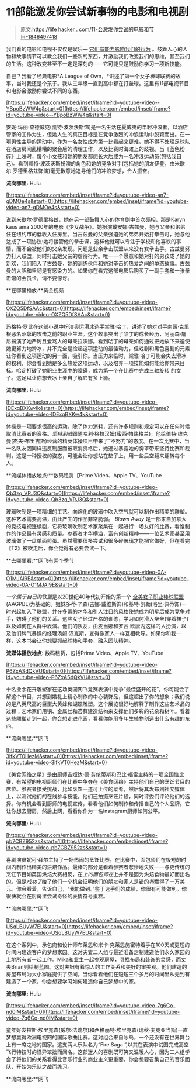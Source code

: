 # 11部能激发你尝试新事物的电影和电视剧

> 原文:[https://life hacker . com/11-会激发你尝试的电影和节目-1846497418](https://lifehacker.com/11-movies-and-shows-that-will-inspire-you-to-try-someth-1846497418)

我们看的电影和电视不仅仅是娱乐— [它们有能力影响我们的行为](https://www.nytimes.com/2019/07/25/upshot/social-effects-television.html) 。鼓舞人心的人物和故事情节可以教会我们一些新的东西，并激励我们改变我们的思维，甚至我们的生活。这种改变甚至不一定是深刻的——它可能只是鼓励你学习一项新技能。

自己？我看了经典电影*A League of Own，*讲述了第一个女子棒球联赛的故事，当时我还是个孩子。我从三年级一直到高中都在打垒球。这里有11部电视节目和电影会激励你尝试不同的东西。

 [https://lifehacker.com/embed/inset/iframe?id=youtube-video--YBpoBzWW4g&start=0](https://lifehacker.com/embed/inset/iframe?id=youtube-video--YBpoBzWW4g&start=0) 

安妮·玛丽·查德威克(凯特·波茨沃斯饰)是一名生活在夏威夷的年轻冲浪者，以酒店管家的工作为生，但她人生的真正目标是在竞争激烈的冲浪运动中脱颖而出。在一项男性主导的运动中，作为一名女性成为第一比看起来更难。她不得不处理足球队在酒店房间乱糟糟的聚会后的清理工作，以及比赛时海滩上的歧视。当《蓝色粉碎》上映时，每个小女孩和她的朋友都想长大后成为一名冲浪运动员(包括我自己)。看到凯特·波茨沃斯扮演的角色和她的竞争对手(包括她的朋友伊登，由米歇尔·罗德里格兹饰演)毫无歉意地追寻他们的冲浪梦想，令人振奋。

**流向哪里:** Hulu

 [https://lifehacker.com/embed/inset/iframe?id=youtube-video-an7-gDMOe4s&start=0](https://lifehacker.com/embed/inset/iframe?id=youtube-video-an7-gDMOe4s&start=0) 

说到米歇尔·罗德里格兹，她在另一部鼓舞人心的体育剧中首次亮相，那是Karyn kaus ama 2000年的电影《少女战争》。她扮演戴安娜·古兹曼，她与父亲和弟弟住在纽约市的低收入住房里。当古兹曼的父亲强迫她的弟弟开始打拳击时，她与他达成了一项协议:她将接管他的拳击课，这样他就可以专注于学校和他喜欢的事情，而不会被他们的父亲发现。问题是业余拳击联盟从来没有女拳击手。古兹曼努力打入联盟，同时打击她父亲的虐待行为。唯一一个愿意和她对打的男孩成了她的新欢，我们陷入了古兹曼，她的训练伙伴和她对拳击的热爱之间的单恋故事。古兹曼的大胆和坚韧是有感染力的。如果你在看完这部电影后购买了一副手套和一张拳击馆的会员卡，请不要惊讶。

**在哪里播放:**黄金视频

 [https://lifehacker.com/embed/inset/iframe?id=youtube-video-OXZQ5DfSAAc&start=0](https://lifehacker.com/embed/inset/iframe?id=youtube-video-OXZQ5DfSAAc&start=0) 

玛格特·罗比在这部小说中扮演奥运滑冰选手棠雅·哈丁，讲述了她对对手南茜·克里根恶名昭彰的攻击之前的职业生涯。这个故事突出了哈丁的成长经历，阿丽森·詹尼扮演了她严厉且爱骂人的母亲拉沃娜。看到哈丁的母亲如何通过把她放下来迫使她更努力地滑冰，并不完全是捡起这项运动的最佳动力，但戏剧和黑色喜剧的元素让你看到这项运动的另一面，吸引你。当压力来临时，棠雅·哈丁可能会失去滑冰的权利，你会看到她是多么热爱这项运动，以及培养一项技能如何能给你带来目标。哈定打破了她职业生涯中的障碍，成为第一个在比赛中完成三轴旋转 的女子。这足以让你想去冰上亲自了解它有多上瘾。

**流向哪里:** Hulu

 [https://lifehacker.com/embed/inset/iframe?id=youtube-video-lDExqBXKw4k&start=0](https://lifehacker.com/embed/inset/iframe?id=youtube-video-lDExqBXKw4k&start=0) 

体操是一项要求很高的运动。除了体力消耗，还有许多规则和规定可以在任何时候取消比赛者的资格。*坚持到底*跟随哈利·格拉汉姆(蜜西·帕瑞格兰)，他给伯特·维克曼(杰夫·布里吉斯)经营的精英体操项目带来了“不努力”的态度。在一次比赛中，当一名队友因同样违反制服而被取消资格后，她通过暴露她的胸罩带来坚持比赛和裁判，这是一种授权的姿态，可能会让你想站在垫子上，用一些后空翻来翻转每个人。

**流媒体播放地点:**数码租赁【Prime Video、Apple TV、YouTube

 [https://lifehacker.com/embed/inset/iframe?id=youtube-video-Qb3zq_VRJ3Q&start=0](https://lifehacker.com/embed/inset/iframe?id=youtube-video-Qb3zq_VRJ3Q&start=0) 

玻璃吹制是一项精细的工艺。向熔化的玻璃中吹入空气就可以制作出精美的雕塑。这种艺术需要高温，由此产生的作品非常脆弱。 *Blown Away* 是一部来自加拿大的竞技电视连续剧，它将玻璃吹制艺术家聚集在一起进行一场友好的比赛，看谁制作的作品最有灵感和质量。参赛者才华横溢，富有创新精神——一位艺术家甚至用玻璃做了一盘单面煎蛋。虽然需要很多尝试和很多碎玻璃才能把它做好，但在看完《T2》被吹走后，你会觉得有必要尝试一下。

**去哪里看:**网飞有两个季节

 [https://lifehacker.com/embed/inset/iframe?id=youtube-video-0A-O1MJAl9E&start=0](https://lifehacker.com/embed/inset/iframe?id=youtube-video-0A-O1MJAl9E&start=0) 

*一个属于自己的联盟*是以20世纪40年代初开始的第一个 [全美女子职业棒球联盟](https://en.wikipedia.org/wiki/All-American_Girls_Professional_Baseball_League) (AAGPBL)为基础的。姐妹多蒂·辛森(吉娜·戴维斯饰)和基特·凯勒(洛里·佩蒂饰)一时兴起加入了联盟，并在多蒂的才华和引人注目的风格使她成为明星后成为竞争对手，妨碍了他们的关系。这些女子经过严格的训练，学习如何滑入垒垒(穿着裙子)以及如何在人群中表演。他们的队友，由麦当娜和罗茜·欧唐内这样的人扮演，以及他们脾气暴躁的经理汤姆·汉克斯，变得像家人一样互相教导。如果你和我一样，这本书会让你想要抓起球棒和手套，融入团队精神。

**流媒体播放地点:** 数码租赁，包括Prime Video、Apple TV、YouTube

 [https://lifehacker.com/embed/inset/iframe?id=youtube-video-P6ZxASdQkVU&start=0](https://lifehacker.com/embed/inset/iframe?id=youtube-video-P6ZxASdQkVU&start=0) 

十名业余花卉雕塑家在这场英国网飞竞赛表演中竞争“最佳盛开的花”。你可能会了解这个节目，并想到婚礼上精心制作的中心装饰品，但这超出了你的想象；我们说的是八英尺高的巨型大黄蜂和蝴蝶雕塑。这个展览很好地解释了制作这些艺术品的过程；艺术家们用钢、金属丝和苔藓建造结构来支撑他们多彩的花朵和树叶。看着这些雕塑走到一起，你会想走进花园，看看你能用多年生植物创造出什么有趣的东西。

**流向哪里:**网飞

 [https://lifehacker.com/embed/inset/iframe?id=youtube-video-3lfkVT0HezM&start=0](https://lifehacker.com/embed/inset/iframe?id=youtube-video-3lfkVT0HezM&start=0) 

《美食网络之星》是由厨师吉娅达·德·劳伦蒂斯和巴比·福雷主持的一项全国性比赛，有希望的电视厨师们在比赛中争夺在《美食网络》主持他们自己的烹饪节目的席位。参赛者接受挑战，比如烹饪一道可上传的菜肴，然后将其发布到社交媒体上，以测试他们的在线参与技能。他们还拍摄烹饪片段，同时评委们评论他们的选择。你有机会看到厨师的电视宣传，看看他们如何制作和传播自己的个人品牌。它让你想去厨房，然后上网，看看你作为一名Instagram厨师如何公平。

**流向哪里:** Hulu

 [https://lifehacker.com/embed/inset/iframe?id=youtube-video-pb7CBZ952zs&start=1](https://lifehacker.com/embed/inset/iframe?id=youtube-video-pb7CBZ952zs&start=1) 

喜剧演员妮可·拜尔主持了一场热闹的烹饪比赛，在比赛中，面包师们在极短的时间内制作出精美的烘焙作品。最棒的部分是看着参赛者悲惨地失败——与更传统的烹饪节目如英国烘焙大赛相反，在*上的面包师在*上并不是因为烘焙食物最好而出名的。但是*成功了*给了他们一个机会证明他们的朋友和家人是错的*和*赢得了一万美元。你会看着，告诉自己，“我能做到。”鉴于选手们的成绩，你很有可能做到。你很快就会在厨房里尝试奇怪的表情符号蛋糕。

**流向哪里:**网飞

 [https://lifehacker.com/embed/inset/iframe?id=youtube-video-USqLBUyW7EU&start=0](https://lifehacker.com/embed/inset/iframe?id=youtube-video-USqLBUyW7EU&start=0) 

在这个系列中，承包商和设计师布莱恩和米卡·克莱恩施密特着手在100天或更短的时间内建造客户的梦想家园。这对夫妻二人组与最近准备定制建造他们永久家园的土地所有者一起工作。Mika和业主一起参观房屋，寻找布局和装饰的灵感，而丈夫Brian则绘制蓝图。这对夫妇有着惊人的工作关系和美好的审美观。他们建造的房屋布局为大小家庭提供了空间。当你看着他们在短短三个多月的时间里从无到有建造了一个家，你会想要学习如何建造你自己梦想中的家。

**流向哪里:** Hulu

 [https://lifehacker.com/embed/inset/iframe?id=youtube-video-7q6Co-nd0lM&start=0](https://lifehacker.com/embed/inset/iframe?id=youtube-video-7q6Co-nd0lM&start=0) 

童年好友拉斯·埃里克森(威尔·法瑞尔)和西格丽特·埃里克森(瑞秋·麦克亚当斯)一直梦想赢得欧洲电视网的国际歌曲比赛。这对组合来自冰岛，一个还没有在世界舞台上有一席之地的国家。这支两人乐队名为“Fire Saga ”,以其在表演中试图完成高空飞行特技时的怪异笨拙而闻名。这部迷人的喜剧既可笑又温暖人心，因为二人组学会了将他们的关系看得比音乐行业的商业主义更重要。你会想要召集自己的音乐团队，开始为乐队之战而练习。

**流向哪里:**网飞